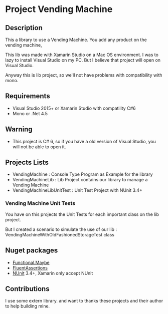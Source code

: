 # Project Vending Machine

## Description

This a library to use a Vending Machine. You add any product on the vending machine,

This lib was made with Xamarin Studio on a Mac OS environment. I was to lazy to install Visual Studio on my PC. But I believe that project will open on Visual Studio. 

Anyway this is lib project, so we'll not have problems with compatibility with mono.

## Requirements

* Visual Studio 2015+ or Xamarin Studio with compatility C#6
* Mono or .Net 4.5

## Warning

* This project is C# 6, so if you have a old version of Visual Studio, you will not be able to open it.

## Projects Lists

* VendingMachine : Console Type Program as Example for the library
* VendingMachineLib : Lib Project contains our library to manage a Vending Machine
* VendingMachineLibUnitTest : Unit Test Project with NUnit 3.4+

### Vending Machine Unit Tests

You have on this projects the Unit Tests for each important class on the lib project.

But I created a scenario to simulate the use of our lib : VendingMachineWithOldFashionedStorageTest class


## Nuget packages

* [Functional.Maybe](https://github.com/AndreyTsvetkov/Functional.Maybe)
* [FluentAssertions](http://www.fluentassertions.com)
* [NUnit](https://github.com/nunit/nunit) 3.4+, Xamarin only accept NUnit

## Contributions

I use some extern library. and want to thanks these projects and their author to help building mine.
